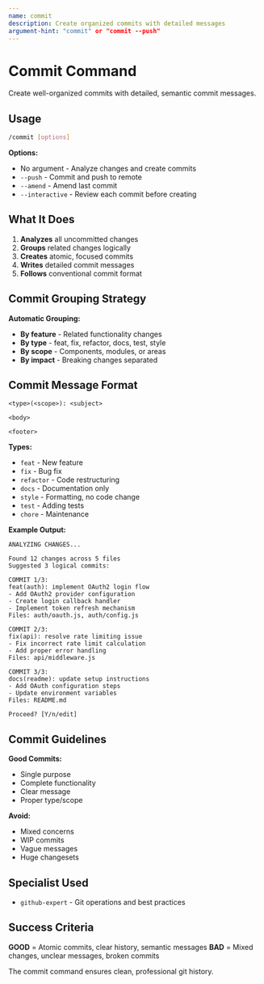 ```yaml
---
name: commit
description: Create organized commits with detailed messages
argument-hint: "commit" or "commit --push"
---
```


# Commit Command

Create well-organized commits with detailed, semantic commit messages.

## Usage

```bash
/commit [options]
```

**Options:**

- No argument - Analyze changes and create commits
- `--push` - Commit and push to remote
- `--amend` - Amend last commit
- `--interactive` - Review each commit before creating

## What It Does

1. **Analyzes** all uncommitted changes
2. **Groups** related changes logically
3. **Creates** atomic, focused commits
4. **Writes** detailed commit messages
5. **Follows** conventional commit format

## Commit Grouping Strategy

**Automatic Grouping:**

- **By feature** - Related functionality changes
- **By type** - feat, fix, refactor, docs, test, style
- **By scope** - Components, modules, or areas
- **By impact** - Breaking changes separated

## Commit Message Format

```
<type>(<scope>): <subject>

<body>

<footer>
```

**Types:**
- `feat` - New feature
- `fix` - Bug fix
- `refactor` - Code restructuring
- `docs` - Documentation only
- `style` - Formatting, no code change
- `test` - Adding tests
- `chore` - Maintenance

**Example Output:**

```text
ANALYZING CHANGES...

Found 12 changes across 5 files
Suggested 3 logical commits:

COMMIT 1/3:
feat(auth): implement OAuth2 login flow
- Add OAuth2 provider configuration
- Create login callback handler
- Implement token refresh mechanism
Files: auth/oauth.js, auth/config.js

COMMIT 2/3:
fix(api): resolve rate limiting issue
- Fix incorrect rate limit calculation
- Add proper error handling
Files: api/middleware.js

COMMIT 3/3:
docs(readme): update setup instructions
- Add OAuth configuration steps
- Update environment variables
Files: README.md

Proceed? [Y/n/edit]
```

## Commit Guidelines

**Good Commits:**
- Single purpose
- Complete functionality
- Clear message
- Proper type/scope

**Avoid:**
- Mixed concerns
- WIP commits
- Vague messages
- Huge changesets

## Specialist Used

- `github-expert` - Git operations and best practices

## Success Criteria

**GOOD** = Atomic commits, clear history, semantic messages
**BAD** = Mixed changes, unclear messages, broken commits

The commit command ensures clean, professional git history.
